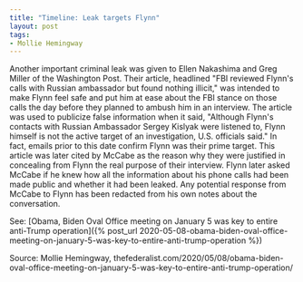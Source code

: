```yaml
---
title: "Timeline: Leak targets Flynn"
layout: post
tags:
- Mollie Hemingway
---
```


Another important criminal leak was given to Ellen Nakashima and Greg Miller of the Washington Post. Their article, headlined "FBI reviewed Flynn's calls with Russian ambassador but found nothing illicit," was intended to make Flynn feel safe and put him at ease about the FBI stance on those calls the day before they planned to ambush him in an interview. The article was used to publicize false information when it said, "Although Flynn's contacts with Russian Ambassador Sergey Kislyak were listened to, Flynn himself is not the active target of an investigation, U.S. officials said." In fact, emails prior to this date confirm Flynn was their prime target. This article was later cited by McCabe as the reason why they were justified in concealing from Flynn the real purpose of their interview. Flynn later asked McCabe if he knew how all the information about his phone calls had been made public and whether it had been leaked. Any potential response from McCabe to Flynn has been redacted from his own notes about the conversation.

See: [Obama, Biden Oval Office meeting on January 5 was key to entire anti-Trump operation]({% post_url 2020-05-08-obama-biden-oval-office-meeting-on-january-5-was-key-to-entire-anti-trump-operation %})

Source: Mollie Hemingway, thefederalist.com/2020/05/08/obama-biden-oval-office-meeting-on-january-5-was-key-to-entire-anti-trump-operation/
